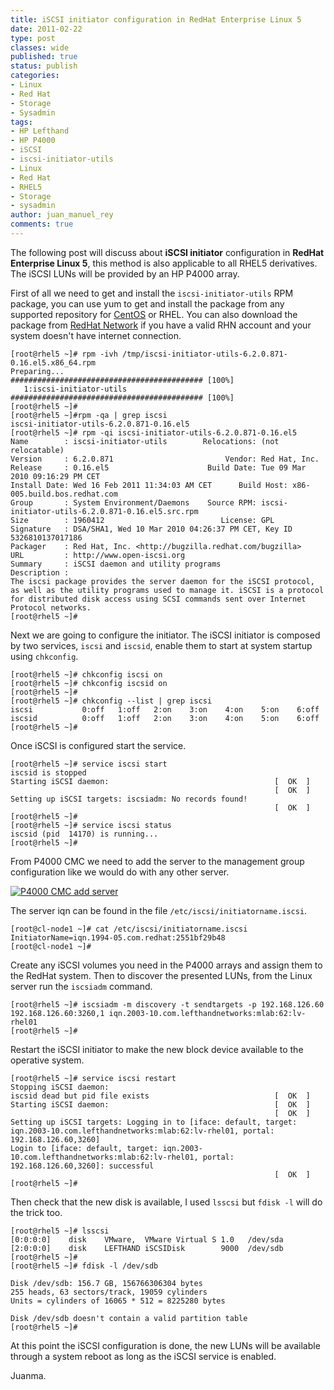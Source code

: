 ```yaml
---
title: iSCSI initiator configuration in RedHat Enterprise Linux 5
date: 2011-02-22
type: post
classes: wide
published: true
status: publish
categories:
- Linux
- Red Hat
- Storage
- Sysadmin
tags:
- HP Lefthand
- HP P4000
- iSCSI
- iscsi-initiator-utils
- Linux
- Red Hat
- RHEL5
- Storage
- sysadmin
author: juan_manuel_rey
comments: true
---
```


The following post will discuss about **iSCSI initiator** configuration in **RedHat Enterprise Linux 5**, this method is also applicable to all RHEL5 derivatives. The iSCSI LUNs will be provided by an HP P4000 array.

First of all we need to get and install the `iscsi-initiator-utils` RPM package, you can use yum to get and install the package from any supported repository for [CentOS](http://www.centos.org/) or RHEL. You can also download the package from [RedHat Network](http://rhn.redhat.com/) if you have a valid RHN account and your system doesn't have internet connection.

```text
[root@rhel5 ~]# rpm -ivh /tmp/iscsi-initiator-utils-6.2.0.871-0.16.el5.x86_64.rpm
Preparing...                ########################################### [100%]
   1:iscsi-initiator-utils  ########################################### [100%]
[root@rhel5 ~]#
[root@rhel5 ~]#rpm -qa | grep iscsi
iscsi-initiator-utils-6.2.0.871-0.16.el5
[root@rhel5 ~]# rpm -qi iscsi-initiator-utils-6.2.0.871-0.16.el5
Name        : iscsi-initiator-utils        Relocations: (not relocatable)
Version     : 6.2.0.871                         Vendor: Red Hat, Inc.
Release     : 0.16.el5                      Build Date: Tue 09 Mar 2010 09:16:29 PM CET
Install Date: Wed 16 Feb 2011 11:34:03 AM CET      Build Host: x86-005.build.bos.redhat.com
Group       : System Environment/Daemons    Source RPM: iscsi-initiator-utils-6.2.0.871-0.16.el5.src.rpm
Size        : 1960412                          License: GPL
Signature   : DSA/SHA1, Wed 10 Mar 2010 04:26:37 PM CET, Key ID 5326810137017186
Packager    : Red Hat, Inc. <http://bugzilla.redhat.com/bugzilla>
URL         : http://www.open-iscsi.org
Summary     : iSCSI daemon and utility programs
Description :
The iscsi package provides the server daemon for the iSCSI protocol,
as well as the utility programs used to manage it. iSCSI is a protocol
for distributed disk access using SCSI commands sent over Internet
Protocol networks.
[root@rhel5 ~]#
```

Next we are going to configure the initiator. The iSCSI initiator is composed by two services, `iscsi` and `iscsid`, enable them to start at system startup using `chkconfig`.

```text
[root@rhel5 ~]# chkconfig iscsi on
[root@rhel5 ~]# chkconfig iscsid on
[root@rhel5 ~]#
[root@rhel5 ~]# chkconfig --list | grep iscsi
iscsi           0:off   1:off   2:on    3:on    4:on    5:on    6:off
iscsid          0:off   1:off   2:on    3:on    4:on    5:on    6:off
[root@rhel5 ~]#
```

Once iSCSI is configured start the service.

```text
[root@rhel5 ~]# service iscsi start
iscsid is stopped
Starting iSCSI daemon:                                     [  OK  ]
                                                           [  OK  ]
Setting up iSCSI targets: iscsiadm: No records found!
                                                           [  OK  ]
[root@rhel5 ~]#
[root@rhel5 ~]# service iscsi status
iscsid (pid  14170) is running...
[root@rhel5 ~]#
```

From P4000 CMC we need to add the server to the management group configuration like we would do with any other server.

[![](/assets/images/p4000-addserver.png "P4000 CMC add server")]({{site.url}}/assets/images/p4000-addserver.png)

The server iqn can be found in the file `/etc/iscsi/initiatorname.iscsi`.

```text
[root@cl-node1 ~]# cat /etc/iscsi/initiatorname.iscsi
InitiatorName=iqn.1994-05.com.redhat:2551bf29b48
[root@cl-node1 ~]#
```

Create any iSCSI volumes you need in the P4000 arrays and assign them to the RedHat system. Then to discover the presented LUNs, from the Linux server run the `iscsiadm` command.

```text
[root@rhel5 ~]# iscsiadm -m discovery -t sendtargets -p 192.168.126.60
192.168.126.60:3260,1 iqn.2003-10.com.lefthandnetworks:mlab:62:lv-rhel01
[root@rhel5 ~]#
```

Restart the iSCSI initiator to make the new block device available to the operative system.

```text
[root@rhel5 ~]# service iscsi restart
Stopping iSCSI daemon:
iscsid dead but pid file exists                            [  OK  ]
Starting iSCSI daemon:                                     [  OK  ]
                                                           [  OK  ]
Setting up iSCSI targets: Logging in to [iface: default, target: iqn.2003-10.com.lefthandnetworks:mlab:62:lv-rhel01, portal: 192.168.126.60,3260]
Login to [iface: default, target: iqn.2003-10.com.lefthandnetworks:mlab:62:lv-rhel01, portal: 192.168.126.60,3260]: successful
                                                           [  OK  ]
[root@rhel5 ~]#
```

Then check that the new disk is available, I used `lsscsi` but `fdisk -l` will do the trick too.

```text
[root@rhel5 ~]# lsscsi
[0:0:0:0]    disk    VMware,  VMware Virtual S 1.0   /dev/sda
[2:0:0:0]    disk    LEFTHAND iSCSIDisk        9000  /dev/sdb
[root@rhel5 ~]#
[root@rhel5 ~]# fdisk -l /dev/sdb

Disk /dev/sdb: 156.7 GB, 156766306304 bytes
255 heads, 63 sectors/track, 19059 cylinders
Units = cylinders of 16065 * 512 = 8225280 bytes

Disk /dev/sdb doesn't contain a valid partition table
[root@rhel5 ~]#
```

At this point the iSCSI configuration is done, the new LUNs will be available through a system reboot as long as the iSCSI service is enabled.

Juanma.
